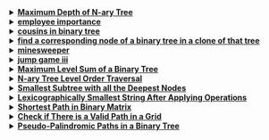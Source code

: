 <details>
  <summary><strong><a href=https://leetcode.com/problems/maximum-depth-of-n-ary-tree/description/>Maximum Depth of N-ary Tree</a></strong></summary>

```cpp
/*
// Definition for a Node.
class Node {
public:
    int val;
    vector<Node*> children;

    Node() {}

    Node(int _val) {
        val = _val;
    }

    Node(int _val, vector<Node*> _children) {
        val = _val;
        children = _children;
    }
};
*/

class Solution {
public:
    int maxDepth(Node* root) {
        if (!root) return 0;
        int depth = 0;
        for (Node* child : root->children) {
            depth = std::max(depth, maxDepth(child));
        }
        return depth + 1;
    }
};
```
</details>

<details>
  <summary><strong><a href=https://leetcode.com/problems/employee-importance/>employee importance</a></strong></summary>

```cpp
/*
// Definition for Employee.
class Employee {
public:
    int id;
    int importance;
    vector<int> subordinates;
};
*/

class Solution {
public:
    int getImportance(vector<Employee*> employees, int id) {
        unordered_map<int, Employee*> employeeMap;
        for (auto employee : employees) {
            employeeMap[employee->id] = employee;
        }
        
        return dfs(employeeMap, id);
    }
    
private:
    int dfs(unordered_map<int, Employee*>& employeeMap, int id) {
        Employee* employee = employeeMap[id];
        int totalImportance = employee->importance;
        for (int subordinate : employee->subordinates) {
            totalImportance += dfs(employeeMap, subordinate);
        }
        return totalImportance;
    }
};
```
</details>

<details>
  <summary><strong><a href=https://leetcode.com/problems/cousins-in-binary-tree/>cousins in binary tree</a></strong></summary>

```cpp
/**
 * Definition for a binary tree node.
 * struct TreeNode {
 *     int val;
 *     TreeNode *left;
 *     TreeNode *right;
 *     TreeNode() : val(0), left(nullptr), right(nullptr) {}
 *     TreeNode(int x) : val(x), left(nullptr), right(nullptr) {}
 *     TreeNode(int x, TreeNode *left, TreeNode *right) : val(x), left(left), right(right) {}
 * };
 */
class Solution {
public:
    bool isCousins(TreeNode* root, int x, int y) {
        pair<TreeNode*, int> infoX = findParentAndDepth(root, nullptr, x, 0);
        pair<TreeNode*, int> infoY = findParentAndDepth(root, nullptr, y, 0);
        return infoX.first != infoY.first && infoX.second == infoY.second;
    }

private:
    pair<TreeNode*, int> findParentAndDepth(TreeNode* node, TreeNode* parent, int value, int depth) {
        if (!node) return {nullptr, -1};
        if (node->val == value) return {parent, depth};
        
        pair<TreeNode*, int> left = findParentAndDepth(node->left, node, value, depth + 1);
        if (left.first) return left;
        
        return findParentAndDepth(node->right, node, value, depth + 1);
    }
};
```
</details>

<details>
  <summary><strong><a href=https://leetcode.com/problems/find-a-corresponding-node-of-a-binary-tree-in-a-clone-of-that-tree/>find a corresponding node of a binary tree in a clone of that tree</a></strong></summary>

```cpp
/**
 * Definition for a binary tree node.
 * struct TreeNode {
 *     int val;
 *     TreeNode *left;
 *     TreeNode *right;
 *     TreeNode(int x) : val(x), left(NULL), right(NULL) {}
 * };
 */

class Solution {
public:
    TreeNode* getTargetCopy(TreeNode* original, TreeNode* cloned, TreeNode* target) {
        if (!original) return nullptr;
        if (original == target) return cloned;
        
        TreeNode* leftResult = getTargetCopy(original->left, cloned->left, target);
        if (leftResult) return leftResult;
        
        return getTargetCopy(original->right, cloned->right, target);
    }
};
```
</details>

<details>
  <summary><strong><a href=https://leetcode.com/problems/minesweeper/>minesweeper</a></strong></summary>

```cpp
class Solution {
public:
    vector<vector<char>> updateBoard(vector<vector<char>>& board, vector<int>& click) {
        int m = board.size(), n = board[0].size();
        int x = click[0], y = click[1];
        
        if (board[x][y] == 'M') {
            board[x][y] = 'X';
            return board;
        }
        
        dfs(board, x, y, m, n);
        return board;
    }

private:
    void dfs(vector<vector<char>>& board, int x, int y, int m, int n) {
        if (x < 0 || x >= m || y < 0 || y >= n || board[x][y] != 'E') return;
        
        int mines = countMines(board, x, y, m, n);
        if (mines > 0) {
            board[x][y] = '0' + mines;
            return;
        }
        
        board[x][y] = 'B';
        for (int dx = -1; dx <= 1; ++dx) {
            for (int dy = -1; dy <= 1; ++dy) {
                if (dx != 0 || dy != 0) dfs(board, x + dx, y + dy, m, n);
            }
        }
    }
    
    int countMines(vector<vector<char>>& board, int x, int y, int m, int n) {
        int mines = 0;
        for (int dx = -1; dx <= 1; ++dx) {
            for (int dy = -1; dy <= 1; ++dy) {
                int nx = x + dx, ny = y + dy;
                if (nx >= 0 && nx < m && ny >= 0 && ny < n && board[nx][ny] == 'M') {
                    ++mines;
                }
            }
        }
        return mines;
    }
};
```
</details>

<details>
  <summary><strong><a href=https://leetcode.com/problems/jump-game-iii/>jump game iii</a></strong></summary>

```cpp
class Solution {
public:
    bool canReach(vector<int>& arr, int start) {
        int n = arr.size();
        vector<bool> visited(n, false);
        return dfs(arr, start, visited);
    }

private:
    bool dfs(vector<int>& arr, int index, vector<bool>& visited) {
        if (index < 0 || index >= arr.size() || visited[index]) return false;
        if (arr[index] == 0) return true;
        
        visited[index] = true;
        bool canReachLeft = dfs(arr, index - arr[index], visited);
        bool canReachRight = dfs(arr, index + arr[index], visited);
        
        return canReachLeft || canReachRight;
    }
};
```
</details>

<details>
  <summary><strong><a href=https://leetcode.com/problems/maximum-level-sum-of-a-binary-tree/description/>Maximum Level Sum of a Binary Tree</a></strong></summary>

```cpp
/**
 * Definition for a binary tree node.
 * struct TreeNode {
 *     int val;
 *     TreeNode *left;
 *     TreeNode *right;
 *     TreeNode() : val(0), left(nullptr), right(nullptr) {}
 *     TreeNode(int x) : val(x), left(nullptr), right(nullptr) {}
 *     TreeNode(int x, TreeNode *left, TreeNode *right) : val(x), left(left), right(right) {}
 * };
 */
class Solution {
public:
    int maxLevelSum(TreeNode* root) {
        if (!root) return 0;

        queue<TreeNode*> q;
        q.push(root);

        int maxSum = INT_MIN, maxLevel = 1, currentLevel = 1;

        while (!q.empty()) {
            int levelSum = 0;
            int size = q.size();

            for (int i = 0; i < size; ++i) {
                TreeNode* node = q.front();
                q.pop();

                levelSum += node->val;

                if (node->left) q.push(node->left);
                if (node->right) q.push(node->right);
            }

            if (levelSum > maxSum) {
                maxSum = levelSum;
                maxLevel = currentLevel;
            }

            ++currentLevel;
        }

        return maxLevel;
    }
};
```
</details>

<details>
  <summary><strong><a href=https://leetcode.com/problems/n-ary-tree-level-order-traversal/description/>N-ary Tree Level Order Traversal</a></strong></summary>

```cpp
/*
// Definition for a Node.
class Node {
public:
    int val;
    vector<Node*> children;

    Node() {}

    Node(int _val) {
        val = _val;
    }

    Node(int _val, vector<Node*> _children) {
        val = _val;
        children = _children;
    }
};
*/

class Solution {
public:
    vector<vector<int>> levelOrder(Node* root) {
        vector<vector<int>> result;
        if (!root) return result;

        queue<Node*> q;
        q.push(root);

        while (!q.empty()) {
            int size = q.size();
            vector<int> currentLevel;

            for (int i = 0; i < size; ++i) {
                Node* node = q.front();
                q.pop();

                currentLevel.push_back(node->val);
                for (Node* child : node->children) {
                    q.push(child);
                }
            }

            result.push_back(currentLevel);
        }

        return result;
    }
};
```
</details>

<details>
  <summary><strong><a href=https://leetcode.com/problems/smallest-subtree-with-all-the-deepest-nodes/description/>Smallest Subtree with all the Deepest Nodes</a></strong></summary>

```cpp
/**
 * Definition for a binary tree node.
 * struct TreeNode {
 *     int val;
 *     TreeNode *left;
 *     TreeNode *right;
 *     TreeNode() : val(0), left(nullptr), right(nullptr) {}
 *     TreeNode(int x) : val(x), left(nullptr), right(nullptr) {}
 *     TreeNode(int x, TreeNode *left, TreeNode *right) : val(x), left(left), right(right) {}
 * };
 */
class Solution {
public:
    TreeNode* subtreeWithAllDeepest(TreeNode* root) {
        return dfs(root).first;
    }

private:
    pair<TreeNode*, int> dfs(TreeNode* node) {
        if (!node) return {nullptr, 0};

        auto left = dfs(node->left);
        auto right = dfs(node->right);

        if (left.second > right.second) {
            return {left.first, left.second + 1};
        } else if (left.second < right.second) {
            return {right.first, right.second + 1};
        } else {
            return {node, left.second + 1};
        }
    }
};
```
</details>

<details>
  <summary><strong><a href=https://leetcode.com/problems/lexicographically-smallest-string-after-applying-operations/description/>Lexicographically Smallest String After Applying Operations</a></strong></summary>

```cpp
class Solution {
public:
    string findLexSmallestString(string s, int a, int b) {
        queue<string> q;
        unordered_set<string> visited;
        string result = s;

        q.push(s);
        visited.insert(s);

        while (!q.empty()) {
            string current = q.front();
            q.pop();
            result = min(result, current);

            string added = addToOddIndices(current, a);
            if (!visited.count(added)) {
                visited.insert(added);
                q.push(added);
            }

            string rotated = rotateString(current, b);
            if (!visited.count(rotated)) {
                visited.insert(rotated);
                q.push(rotated);
            }
        }

        return result;
    }

private:
    string addToOddIndices(string s, int a) {
        for (int i = 1; i < s.size(); i += 2) {
            s[i] = (s[i] - '0' + a) % 10 + '0';
        }
        return s;
    }

    string rotateString(string s, int b) {
        int n = s.size();
        b %= n;
        return s.substr(n - b) + s.substr(0, n - b);
    }
};
```
</details>

<details>
  <summary><strong><a href=https://leetcode.com/problems/shortest-path-in-binary-matrix/description/>Shortest Path in Binary Matrix</a></strong></summary>

```cpp
class Solution {
public:
    int shortestPathBinaryMatrix(vector<vector<int>>& grid) {
        int n = grid.size();
        if (grid[0][0] != 0 || grid[n - 1][n - 1] != 0) return -1;

        vector<vector<int>> directions = {
            {-1, -1}, {-1, 0}, {-1, 1}, {0, -1}, {0, 1}, {1, -1}, {1, 0}, {1, 1}
        };

        queue<pair<int, int>> q;
        q.push({0, 0});
        grid[0][0] = 1;

        while (!q.empty()) {
            auto [x, y] = q.front();
            q.pop();
            int distance = grid[x][y];

            if (x == n - 1 && y == n - 1) return distance;

            for (const auto& dir : directions) {
                int nx = x + dir[0], ny = y + dir[1];
                if (nx >= 0 && nx < n && ny >= 0 && ny < n && grid[nx][ny] == 0) {
                    grid[nx][ny] = distance + 1;
                    q.push({nx, ny});
                }
            }
        }

        return -1;
    }
};
```
</details>

<details>
  <summary><strong><a href=https://leetcode.com/problems/check-if-there-is-a-valid-path-in-a-grid/description/>Check if There is a Valid Path in a Grid</a></strong></summary>

```cpp
class Solution {
public:
    bool hasValidPath(vector<vector<int>>& grid) {
        int m = grid.size(), n = grid[0].size();
        vector<vector<bool>> visited(m, vector<bool>(n, false));
        vector<vector<pair<int, int>>> directions = {
            {}, 
            {{0, -1}, {0, 1}}, 
            {{-1, 0}, {1, 0}}, 
            {{0, -1}, {1, 0}}, 
            {{0, 1}, {1, 0}}, 
            {{0, -1}, {-1, 0}}, 
            {{0, 1}, {-1, 0}}
        };
        
        function<bool(int, int)> dfs = [&](int x, int y) {
            if (x == m - 1 && y == n - 1) return true;
            visited[x][y] = true;
            for (auto& dir : directions[grid[x][y]]) {
                int nx = x + dir.first, ny = y + dir.second;
                if (nx >= 0 && nx < m && ny >= 0 && ny < n && !visited[nx][ny]) {
                    for (auto& back : directions[grid[nx][ny]]) {
                        if (nx + back.first == x && ny + back.second == y) {
                            if (dfs(nx, ny)) return true;
                        }
                    }
                }
            }
            return false;
        };
        
        return dfs(0, 0);
    }
};
```
</details>

<details>
  <summary><strong><a href=https://leetcode.com/problems/pseudo-palindromic-paths-in-a-binary-tree/description/>Pseudo-Palindromic Paths in a Binary Tree</a></strong></summary>

```cpp
/**
 * Definition for a binary tree node.
 * struct TreeNode {
 *     int val;
 *     TreeNode *left;
 *     TreeNode *right;
 *     TreeNode() : val(0), left(nullptr), right(nullptr) {}
 *     TreeNode(int x) : val(x), left(nullptr), right(nullptr) {}
 *     TreeNode(int x, TreeNode *left, TreeNode *right) : val(x), left(left), right(right) {}
 * };
 */
class Solution {
public:
    int pseudoPalindromicPaths(TreeNode* root) {
        function<int(TreeNode*, int)> dfs = [&](TreeNode* node, int count) {
            if (!node) return 0;
            
            count ^= (1 << node->val);
            
            if (!node->left && !node->right) {
                return (count & (count - 1)) == 0 ? 1 : 0;
            }
            
            return dfs(node->left, count) + dfs(node->right, count);
        };
        
        return dfs(root, 0);
    }
};
```